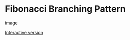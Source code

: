 # Fibonacci Branching Pattern

[image](https://github.com/jfinmaniv/ninninin/blob/master/media/fibonacci-branching-pattern.png)

[Interactive version](https://jfinmaniv.shinyapps.io/ninninin/)
